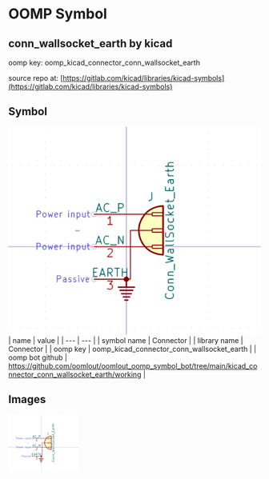 # OOMP Symbol  
## conn_wallsocket_earth  by kicad  
  
oomp key: oomp_kicad_connector_conn_wallsocket_earth  
  
source repo at: [https://gitlab.com/kicad/libraries/kicad-symbols](https://gitlab.com/kicad/libraries/kicad-symbols)  
## Symbol  
  
[![working.png](working_600.png)](working.png)  
| name | value | 
| --- | --- | 
| symbol name | Connector | 
| library name | Connector | 
| oomp key | oomp_kicad_connector_conn_wallsocket_earth | 
| oomp bot github | https://github.com/oomlout/oomlout_oomp_symbol_bot/tree/main/kicad_connector_conn_wallsocket_earth/working | 
## Images  
  
[![working.png](working_140.png)](working.png)  
